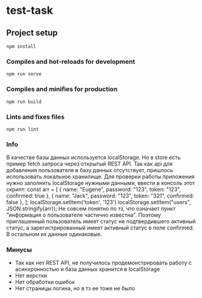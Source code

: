 # test-task

## Project setup
```
npm install
```

### Compiles and hot-reloads for development
```
npm run serve
```

### Compiles and minifies for production
```
npm run build
```

### Lints and fixes files
```
npm run lint
```

### Info
В качестве базы данных используется localStorage. Но в store есть пример fetch запроса через открытый REST API.
Так как api для добавления пользователя в базу данных отсутствует, пришлось использовать локальное хранилище.
Для проверки работы приложения нужно заполнить localStorage нужными данными, ввести в консоль этот скрипт:
const arr = [
  { name: "Eugene", password: "123", token: "123", confirmed: true },
  { name: "Jack", password: "123", token: "321", confirmed: false },
];
localStorage.setItem('token', '123')
localStorage.setItem("users", JSON.stringify(arr));
Не совсем понятно по тз, что означает пункт "информация о пользователе частично известна".
Поэтому приглашенный пользователь имеет статус не подтвердившего активный статус, а зарегистрированный имеет активный статус в поле confirmed.
В остальном их данные одинаковые.

### Минусы
- Так как нет REST API, не получилось продемонстрировать работу с асинхронностью и база данных хранится в localStorage
- Нет верстки
- Нет обработки ошибок
- Нет страницы логина, но в тз ее тоже не было